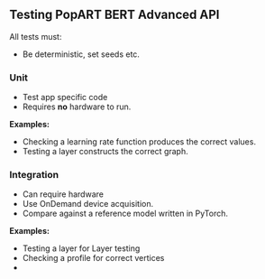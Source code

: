 ## Testing PopART BERT Advanced API

All tests must:

* Be deterministic, set seeds etc.

### Unit

* Test app specific code
* Requires **no** hardware to run.

**Examples:**

* Checking a learning rate function produces the correct values.
* Testing a layer constructs the correct graph.

### Integration

* Can require hardware
* Use OnDemand device acquisition.
* Compare against a reference model written in PyTorch.

**Examples:**

* Testing a layer for Layer testing
* Checking a profile for correct vertices
*
